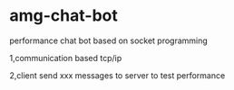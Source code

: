 # amg-chat-bot
performance chat bot based on socket programming

1,communication based tcp/ip

2,client send xxx messages to server to test performance